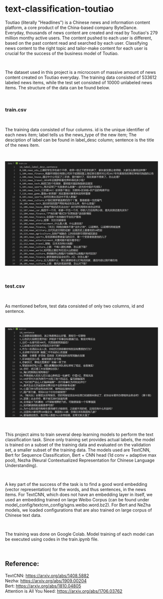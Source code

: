 # text-classification-toutiao

Toutiao (literally "Headlines") is a Chinese news and information content platform, a core product of the China-based company ByteDance. Everyday, thousands of news content are created and read by Toutiao's 279 million monthy active users. The content pushed to each user is different, based on the past content read and searched by each user. Classifying news content to the right topic and tailor-make content for each user is crucial for the success of the business model of Toutiao. 

<br />

The dataset used in this project is a microcosm of massive amount of news content created on Toutiao everyday. The training data consisted of 533612 labeled news items, while the test set consisted of 10000 unlabeled news items. The structure of the data can be found below.

<br />

### train.csv

<br />

The training data consisted of four columns. id is the unique identifier of each news item; label tells us the news_type of the new item; The desciption of label can be found in label_desc column; sentence is the title of the news item.

<br />

![](train.png)

<br />

### test.csv

<br />

As mentioned before, test data consisted of only two columns, id and sentence.

<br />

![](test.png)

<br />

This project aims to train several deep learning models to perform the text classification task. Since only training set provides actual labels, the model is trained on a subset of the training data and evaluated on the validation set, a smaller subset of the training data. The models used are TextCNN, Bert for Sequence Classification, Bert + CNN head (1d conv + adaptive max pool), Nezha (Neural Contextualized Representation for Chinese Language Understanding). 

<br />

A key part of the success of the task is to find a good word embedding (vector representation) for the words, and thus sentences, in the news items. For TextCNN, which does not have an embedding layer in itself, we used an embedding trained on large Weibo Corpus (can be found under model_config/textcnn_config/sgns.weibo.word.bz2). For Bert and NeZha models, we loaded configurations that are also trained on large corpus of Chinese text data.

<br />

The training was done on Google Colab. Model training of each model can be executed using codes in the train.ipynb file.

<br />

## Reference:

TextCNN: https://arxiv.org/abs/1408.5882
<br />
Nezha: https://arxiv.org/abs/1909.00204
<br />
Bert: https://arxiv.org/abs/1810.04805
<br />
Attention is All You Need: https://arxiv.org/abs/1706.03762
